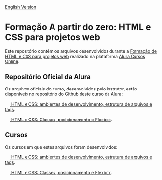 [English Version](README.EN.md)

# Formação A partir do zero: HTML e CSS para projetos web

Este repositório contém os arquivos desenvolvidos durante a [Formação de HTML e CSS para projetos web](https://cursos.alura.com.br/formacao-html-css) realizado na plataforma [Alura Cursos Online](https://alura.com.br).

## Repositório Oficial da Alura

Os arquivos oficiais do curso, desenvolvidos pelo instrutor, estão disponíveis no repositório do Github deste curso da Alura:

[<img src="https://www.alura.com.br/assets/api/cursos/html-css-ambiente-arquivos-tags.svg" width="16px" height="16px"> HTML e CSS: ambientes de desenvolvimento, estrutura de arquivos e tags](https://github.com/alura-cursos/Portifolio-HTML-e-CSS/).

[<img src="https://www.alura.com.br/assets/api/cursos/html-css-classes-posicionamento-flexbox.svg" width="16px" height="16px"> HTML e CSS: Classes, posicionamento e Flexbox](https://github.com/alura-cursos/Portifolio-HTML-e-CSS-Curso2).

## Cursos

Os cursos em que estes arquivos foram desenvolvidos:

[<img src="https://www.alura.com.br/assets/api/cursos/html-css-ambiente-arquivos-tags.svg" width="16px" height="16px"> HTML e CSS: ambientes de desenvolvimento, estrutura de arquivos e tags](https://cursos.alura.com.br/course/html-css-ambiente-arquivos-tags).

[<img src="https://www.alura.com.br/assets/api/cursos/html-css-classes-posicionamento-flexbox.svg" width="16px" height="16px"> HTML e CSS: Classes, posicionamento e Flexbox](https://cursos.alura.com.br/course/html-css-classes-posicionamento-flexbox).